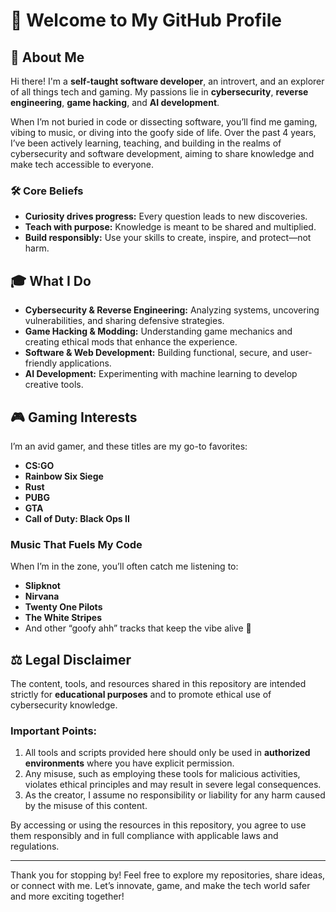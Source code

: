 # 👋 Welcome to My GitHub Profile  

## 🌟 About Me  
Hi there! I'm a **self-taught software developer**, an introvert, and an explorer of all things tech and gaming. My passions lie in **cybersecurity**, **reverse engineering**, **game hacking**, and **AI development**.  

When I’m not buried in code or dissecting software, you’ll find me gaming, vibing to music, or diving into the goofy side of life. Over the past 4 years, I’ve been actively learning, teaching, and building in the realms of cybersecurity and software development, aiming to share knowledge and make tech accessible to everyone.  

### 🛠️ Core Beliefs  
- **Curiosity drives progress:** Every question leads to new discoveries.  
- **Teach with purpose:** Knowledge is meant to be shared and multiplied.  
- **Build responsibly:** Use your skills to create, inspire, and protect—not harm.  

## 🎓 What I Do  
- **Cybersecurity & Reverse Engineering:** Analyzing systems, uncovering vulnerabilities, and sharing defensive strategies.  
- **Game Hacking & Modding:** Understanding game mechanics and creating ethical mods that enhance the experience.  
- **Software & Web Development:** Building functional, secure, and user-friendly applications.  
- **AI Development:** Experimenting with machine learning to develop creative tools.  

## 🎮 Gaming Interests  
I’m an avid gamer, and these titles are my go-to favorites:  
- **CS:GO**  
- **Rainbow Six Siege**  
- **Rust**  
- **PUBG**  
- **GTA**  
- **Call of Duty: Black Ops II**  

### Music That Fuels My Code  
When I’m in the zone, you’ll often catch me listening to:  
- **Slipknot**  
- **Nirvana**  
- **Twenty One Pilots**  
- **The White Stripes**  
- And other “goofy ahh” tracks that keep the vibe alive 🎵  

## ⚖️ Legal Disclaimer  
The content, tools, and resources shared in this repository are intended strictly for **educational purposes** and to promote ethical use of cybersecurity knowledge.  

### **Important Points:**  
1. All tools and scripts provided here should only be used in **authorized environments** where you have explicit permission.  
2. Any misuse, such as employing these tools for malicious activities, violates ethical principles and may result in severe legal consequences.  
3. As the creator, I assume no responsibility or liability for any harm caused by the misuse of this content.  

By accessing or using the resources in this repository, you agree to use them responsibly and in full compliance with applicable laws and regulations.  

---

Thank you for stopping by! Feel free to explore my repositories, share ideas, or connect with me. Let’s innovate, game, and make the tech world safer and more exciting together!

